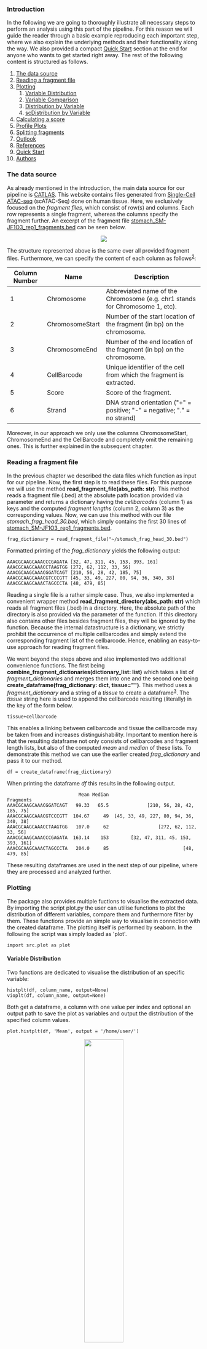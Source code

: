 ### Introduction

In the following we are going to thoroughly illustrate all necessary steps to perform an analysis using this part of the pipeline.
For this reason we will guide the reader through a basic example reproducing each important step, where we also explain the underlying methods
and their functionality along the way. We also provided a compact [Quick Start](#quick-start) section at the end for anyone who wants to get started right away. The rest of the following content is structured as follows.

1. [The data source](#The-data-source)
2. [Reading a fragment file](#Reading-a-fragment-file)
3. [Plotting](#Plotting)
   1. [Variable Distribution](#variable-distribution)
   2. [Variable Comparison](#variable-comparison)
   3. [Distribution by Variable](#distibution-by-variable)
   4. [scDistribution by Variable](#scdistribution-by-variable)
4. [Calculating a score](#Calculating-a-score)
5. [Profile Plots](#profile-plots)
6. [Splitting fragments](#Splitting-fragments)
7. [Outlook](#outlook)
8. [References](#References)
9. [Quick Start](#testing)
10. [Authors](#Authors)

### The data source

As already mentioned in the introduction, the main data source for our pipeline is [CATLAS](http://catlas.org/humanenhancer/#!/). 
This website contains files generated from [Single-Cell ATAC-seq](https://genomebiology.biomedcentral.com/articles/10.1186/s13059-020-02075-3) (scATAC-Seq) done on human tissue.
Here, we exclusively focused on the _fragment files_, which consist of row(s) and columns. Each row represents a single fragment, whereas the columns specify the fragment further.
An excerpt of the fragment file [stomach_SM-JF1O3_rep1_fragments.bed](http://yed.ucsd.edu:8787/fragment/) can be seen below.

<p align="center">
   <img src="images/stomach_fragment_excerpt.png" />
</p>

The structure represented above is the same over all provided fragment files. Furthermore, we can specify the
content of each column as follows<sup>[2](#--2-httpsenwikipediaorgwikibedfileformat)</sup>:

| Column Number | Name            | Description                                                                  |
|---------------|-----------------|------------------------------------------------------------------------------|
| 1             | Chromosome      | Abbreviated name of the Chromosome (e.g. chr1 stands for Chromosome 1, etc). |
| 2             | ChromosomeStart | Number of the start location of the fragment (in bp) on the chromosome.      |
| 3             | ChromosomeEnd   | Number of the end location of the fragment (in bp) on the chromosome.        |
| 4             | CellBarcode     | Unique identifier of the cell from which the fragment is extracted.          |
| 5             | Score           | Score of the fragment.                                                       |
| 6             | Strand          | DNA strand orientation ("+" = positive; "-" = negative; "." = no strand)     |

Moreover, in our approach we only use the columns ChromosomeStart, ChromosomeEnd and the CellBarcode
and completely omit the remaining ones. This is further explained in the subsequent chapter.

### Reading a fragment file

In the previous chapter we described the data files which function as input for our pipeline. Now, the first step is
to read these files. For this purpose we will use the method **read_fragment_file(abs_path: str)**. This method reads a fragment file (.bed) at the
absolute path location provided via parameter and returns a dictionary having the _cellbarcodes_ (column 1) as keys and the computed
_fragment lengths_ (column 2, column 3) as the corresponding values. Now, we can use this method with our file _stomach_frag_head_30.bed_, which simply contains
the first 30 lines of [stomach_SM-JF1O3_rep1_fragments.bed](http://yed.ucsd.edu:8787/fragment/).
    
    frag_dictionary = read_fragment_file("~/stomach_frag_head_30.bed")

Formatted printing of the _frag_dictionary_ yields the following output:

    AAACGCAAGCAAACCCGAGATA [32, 47, 311, 45, 153, 393, 161]
    AAACGCAAGCAAACCTAAGTGG [272, 62, 112, 33, 56]
    AAACGCAAGCAAACGGATCAGT [210, 56, 28, 42, 185, 75]
    AAACGCAAGCAAACGTCCCGTT [45, 33, 49, 227, 80, 94, 36, 340, 38]
    AAACGCAAGCAAACTAGCCCTA [48, 479, 85]

Reading a single file is a rather simple case. Thus, we also implemented a convenient wrapper method **read_fragment_directory(abs_path: str)** which
reads all fragment files (.bed) in a directory. Here, the absolute path of the directory is also provided via the parameter of the function. If this directory also
contains other files besides fragment files, they will be ignored by the function. Because the internal datastructure is a dictionary, we strictly prohibit the occurrence of
multiple cellbarcodes and simply extend the corresponding fragment list of the cellbarcode. Hence, enabling an easy-to-use approach for reading fragment files.

We went beyond the steps above and also implemented two additional convenience functions. The first being **combine_fragment_dictionaries(dictionary_list: list)** which takes a list of 
_fragment_dictionaries_ and merges them into one and the second one being **create_dataframe(frag_dictionary: dict, tissue="")**. This method uses a _fragment_dictionary_ and a string of a _tissue_
to create a dataframe<sup>[3](#font-size1---3-httpspandaspydataorgdocsreferenceapipandasdataframehtml-font)</sup>. The _tissue_ string here is used to append the cellbarcode resulting (literally) in the key of the
form below.

    tissue+cellbarcode

This enables a linking between cellbarcode and tissue the cellbarcode may be taken from and increases distinguishability. Important to mention here is that the resulting dataframe not only consists
of cellbarcodes and fragment length lists, but also of the computed _mean_ and _median_ of these lists. To demonstrate this method we can use the earlier 
created _frag_dictionary_ and pass it to our method.

    df = create_dataframe(frag_dictionary)

When printing the dataframe _df_ this results in the following output.

                              Mean Median                               Fragments
    AAACGCAAGCAAACGGATCAGT   99.33   65.5              [210, 56, 28, 42, 185, 75]
    AAACGCAAGCAAACGTCCCGTT  104.67     49  [45, 33, 49, 227, 80, 94, 36, 340, 38]
    AAACGCAAGCAAACCTAAGTGG   107.0     62                  [272, 62, 112, 33, 56]
    AAACGCAAGCAAACCCGAGATA  163.14    153        [32, 47, 311, 45, 153, 393, 161]
    AAACGCAAGCAAACTAGCCCTA   204.0     85                           [48, 479, 85]

These resulting dataframes are used in the next step of our pipeline, where they are processed and analyzed further. 

### Plotting
The package also provides multiple fuctions to visualise the extracted data. By importing the script plot.py the user can utilise functions to plot the distribution of different variables, compare them and furthermore filter by them.  These functions provide an simple way to visualise in connection with the created dataframe. The plotting itself is performed by seaborn. In the following the script was simply loaded as 'plot'.

    import src.plot as plot
    
#### Variable Distribution
Two functions are dedicated to visualise the distribution of an specific variable:

    histplt(df, column_name, output=None)
    vioplt(df, column_name, output=None)
Both get a dataframe, a column with one value per index and optional an output path to save the plot as variables and output the distribution of the specified column values.

    plot.histplt(df, 'Mean', output = '/home/user/')
<p align="center">
   <img src="images/Mean_hist.png" width="45%"/>
</p>

    plot.vioplt(df, 'Mean', output = '/home/user/')
<p align="center">
   <img src="images/Mean_vio.png" width="45%"/>
</p>

#### Variable Comparison
To compare two different variables to each other the following function can be used:

    compplt(df, column_name_1, column_name_2, output=None)
In contrast to the previous two functions, it gets two columns and visulises the data in form of a scatterplot with column 1 as x values and column 2 as y values.

    plot.compplt(df, 'Mean', 'Median', output = '/home/user/')
<p align="center">
   <img src="images/Mean_Median.png" width="45%"/>
</p>

#### Distibution by Variable
There are also functions to visualize distributions binned by a specific variable. On the one hand you can bin cells by a variable and plot the distribution of there combined fragment length:

    bindistplt(df, data='Fragments', column_name='Mean', bins=1, mode='equal',
			     plot_bins=50, show=True, output_path=None)
Like the previous functions the main arguments are the dataframe and the name of the column to be visualized. By only specifing them, one plot will be generated with all fragments in it and the range of the variable in the title.

    plot.bindistplt(df, column_name='Mean')
<p align="center">
   <img src="images/distribution_Fragments_Mean_99.33_204.0.png" width="45%"/>
</p>
The argument "bins" determins the number of bins the data is devided in. For example a bins value of 2 will generate two plots with a different range of the specified variable.

    plot.bindistplt(df, column_name='Mean', bins = 2)
<p align="center">
   <img src="images/distribution_Fragments_Mean_99.33_107.0.png" width="45.07%"/>
   <img src="images/distribution_Fragments_Mean_107.0_204.0.png" width="45%"/>
</p>
"Mode" changes how the size of the bins is calculated. "equal" means the same number of cells and "linear" means the same range of the variable in one bin.

    plot.bindistplt(df, column_name='Mean', bins = 2, mode = 'linear')
<p align="center">
   <img src="images/distribution_Fragments_Mean_99.33_163.14.png" width="44.4%"/>
   <img src="images/distribution_Fragments_Mean_163.14_204.0.png" width="45%"/>
</p>
To use the function with different, but simular formatet data, the argument 'data' can be specified. Furthermore the argument "plot_bins" can be used to define the plot resolution and "show" and  "output_path" control the kind of output that is generated.

#### scDistribution by Variable
On the other hand you can plot the fragment distribution of each cell grouped and filterd by a variable:

    multiplt(df, column_name='Fragment-Count', distribution='Distribution', bins=1,
			    mode='base', lower_limit=None, upper_limit=None, output_path=None)
Like every function in this package, the arguments for the dataframe and the name of a column are essentiell for this function. 

    plot.multiplt(df, column_name='Mean')

<p align="center">
   <img src="images/base_distribution_4_cells_Mean_99.33_204.0.png" width="45%"/>
</p>

The use of "bins", "output_path" and "distribution" (previously "data") is equal to the previous function, but the method of bin size calculation is exclusively "linear" (same variable range in each bin). "mode" determins the scaling of the distribution data. If not defined, the y axis displays the fragment count per cell, "normalize" normalizes the y values with the formula normalized y = y-min(y)/(max(y)-min(y) and "percent" displayes the frequency within each cell.

    plot.multiplt(df, column_name='Mean', mode = 'normalized')

<p align="center">
   <img src="images/normalize_distribution_4_cells_Mean_99.33_204.0.png" width="45%"/>
</p>

    plot.multiplt(df, column_name='Mean', mode = 'percent')

<p align="center">
   <img src="images/percent_distribution_4_cells_Mean_99.33_204.0.png" width="45%"/>
</p>

Furthermore the range that gets binned can be specified by the arguments "upper_limit" and "lower_limit". 

    plot.multiplt(df, column_name='Mean', bin = 2, mode = 'percent',
				    upper_limit = 200, lower_limit = 300)
<p align="center">
   <img src="images/percent_distribution_2_cells_Mean_100.0_150.0.png" width="45%"/>
   <img src="images/percent_distribution_1_cells_Mean_150.0_200.0.png" width="45%"/>
</p>

#### Calculating a score

Having lists of fragment lengths linked to individual cells is great, but it would also be nice to have a numerical value which
enables an interpretation regarding the quality of the data. Following this specification we developed such a scoring function that follows two
steps.

    1. Peak-Calling
    2. Average Difference of the Peak Location

To fulfill the first step we use the method **calculate_maxima(value_list)**, which takes a list of numerical values and returns the indices of all
**local maxima** (peaks) found in the list. The peak-calling itself is realized by a __sliding window__ approach. Here, we have a window of size 5 which is 
pushed through the provided list and adds a peak index to the list of peaks if and only if the value in the middle of the window is larger than all its neighbours.
Thus, resulting in a linear algorithmic runtime of O(n)<sup>[4](#font-size1---4-httpwwwinffu-berlindelehress12alp2slidesv6rekursionvsiterationalp2pdf)</sup>, where n is the length of the list.
An exemplary run of the algorithm with the values of the window visualized in each step can be seen below.

    INPUT: [0,3,4,2,3]
    PEAKS = []
                      ↓
    i=0: [None, None, 0, 3, 4]
                   ↓
    i=1: [None, 0, 3, 4, 2]
                ↓
    i=2: [0, 3, 4, 2, 3] -> 4 is larger than all its neighbours in the window; PEAKS = [2]
                ↓
    i=3: [3, 4, 2, 3, None]
                ↓
    i=4: [4, 2, 3, None, None]

    PEAKS = [2]

Furthermore, to get a score based on real and not abstracted data we use the distribution of fragment lengths in each cell.
This data is saved in the column "Distribution" of our dataframe. Let's say we are only interested in a score for the first cell
of the dataframe for now, then we can perform the peak calling as follows:

    peak_indices = calculate_maxima(df["Distribution"][0])

When comparing the __peak_indices__ list and the distribution, we can observe the calculated peaks below. 

    peak_indices: 
    [1, 8, 18, 24]

    df["Distribution][0]:
    [1, 2, 0, 0, 0, 0, 0, 0, 2, 0, 0, 0, 0, 0, 0, 0, 0, 0, 1, 0, 0, 0, 0, 0, 1, 0, 0, 0, 0, 0]
        ↑                    ↑                             ↑                 ↑

Now, for the second step we implemented the
method **calculate_score(peaks, min_frag, bin_size, bins=30, period=160)**. This function expects a list of 
peak indices, a value for the smallest fragment length and a value for the bin size and computes the average difference of the peak distance and a period value.
Additionally, the method differentiates 3 cases:

1. The peak list is empty
   - Return (positive) infinity
2. The peak list contains only one peak
   - Compute the difference between the peak location and the period plus the minimal fragment length
3. The peak list contains more than one peak
   - Compute the average peak and period difference
   
This creates an assessable score with 0 being the best and positive infinity the worst possible value. 
An abstract representation of how the algorithm works based on the previous __peak_indices__ list and a bin size of
15 is given below. 

    peak_indices: 
    [1, 8, 18, 24]

    1*bin_size            8*bin_size            18*bin_size            24*bin_size
          ╚═══════════════════╝ ╚════════════════════╝ ╚════════════════════╝   
             ||(15-8*15)|-160|   ||(8*15-18*15)|-160|   ||(18*15-24*15)|-160|
                  =                       =                      =
                  55                      10                     70
         
    -> Summarize all terms and divide by number of terms
    -> (55+10+70) / 3 = 45

Now, this value can still be improved. For this purpose we introduced a penalty based on the fragment count of the cell.
The computation of the score and taking into account the penalty is done in the method **get_score(df, bins = 30, penalty = 200)**.
Here, the provided dataframe is extended through a new column "Score", where each cell (row) gets its own individual score value. Besides the penalty, this method
performs one additional step:

1. If the fragment count of the cell is below the penalty (default = 200):
   - Add the fragment count of the cell subtracted from the penalty to the score. 
   - [score = score + (penalty - fragment count)]
2. Multiply the score value with the fraction 1 over the log of the fragment count of the cell. 
   - [score = score * (1 / log(fragment count))]

The first step increases the score value (decreases the score) further if this fragment count threshold is not met.
The second step is based on the overall fragment count and generally __rewards__ cells with a high amount of fragments. Let's explore these calculations
based on example before and a fragment count of 150.

    fragment count: 150
    penalty: 200
    score: 45

    score: 45 + (200 - 150) = 95
    score: 95 * (1 / log(150)) = 43,65625734
    -> score = 43,65625734

When we increase the fragment count we also get a better score.

    fragment count: 3000
    penalty: 200
    score: 45

    score: 45 * (1 / log(3000)) = 12,941740222
    -> score = 12,941740222
      
Hence, we are now able to also include the amount of fragments of a cell into our score, which is a major component in evaluating
cells from fragment files.

### Profile Plots

To look at the fragment distribution around a TSS, we plot the fragments from the BED file in a window of 2000bp around the TSS that were extracted from the GTF file. To do so we use the: 

    plot.splitandprofileplt(df, tss_positions, half_window_width =1000) 

<p align="center">
   <img src="images/profile_plot.png" width="45%"/>
</p>

When you look at the fragment distribution around TSS per tissue sample, you can notices a big peak just towards the left of the TSS. However, the plot itself doesn't give any information about the nucleosome distribution or chromatin accessibility at the TSS. 

### Splitting fragments

To get an idea of the nucleosome distribution, we first need to filter the fragments that may contain a nucleosome. Filtering by fragment lengths is a reasonable approach because the typical size of a nucleosome is approximately 150bp. Therefore, we can first categorize fragments with fragment length > 160bp as fragments with nucleosomes (or long fragments). 

To these splitting of fragments, the function **plot.splitandprofileplt** is so designed, that it can take up two additional parameters **split_point_1** and **split_point_2**. 
For e.g: we can use

    plot.splitandprofileplt( df, tss_positions, half_window_width =1000, split_point_1 = 160) 

to generate the following plot:

<p align="center">
   <img src="images/2_categories_160.png" width="45%"/>
</p>

It can be noticed that there is a valley instead of a peak for the long fragments. Furthermore, there are two peaks separated by approximately 300bp from each other. 

Here are the plots when we try to split fragments for different fragment lengths: 
<p align="center">
   <img src="images/2_categories_40.png" width="50%"/><img src="images/2_categories_80.png" width="50%"/>
</p>
<p align="center">
    <img src="images/2_categories_120.png" width="50%"/><img src="images/2_categories_160.png" width="50%"/>
</p>
<p align="center">
    <img src="images/2_categories_200.png" width="50%"/><img src="images/2_categories_240.png" width="50%"/>
</p>
From these images, we can observe that the split at 160bp provides the maximum information. On one hand the dip for short fragments is visible and on the other hand the 2 peaks for the long fragments are distinguishable.

We can further split the long fragments into long and very long fragments by passing an additional **split_point_2** as parameter

    plot.splitandprofileplt( df, tss_positions, half_window_width =1000, split_point_1 = 160,  split_point_2 = 320) 

to produce the following plot :

<p align="center">
   <img src="images/3_categories_160_320.png" />
</p>

Here we can additionally notice that the peaks for the very long fragments are flatter and wider spread hinting towards the presence of histones in these regions. 

### Outlook

This pipeline is by no means finished and still has a good potential for further development.
One major aspect we are looking into is refining the score. To this date we have tried a lot of different approaches. Many of the functions used in these attempts are located in
the __experimental__ package, where all of them are based on the comparison between a fit and a benchmark function. Both of these are calculated based on the fragment length distribution. 
The fit function being the __is state__ and the benchmark function the __should state__. The latter is mainly based on a function mentioned in "A single-cell atlas of chromatin accessibility in the human genome" from Zhan et al<sup>[1](#font-size1---1-zhang-k-hocker-j-d-miller-m-hou-x-chiou-j-poirion-o-b-qiu-y-li-y-e-gaulton-k-j-wang-a-preissl-s-amp-ren-b--2021---a-single-cell-atlas-of-chromatin-accessibility-in-the-human-genome-cell-184--24---httpsdoiorg101016jcell202110024-font)</sup>.

We have prepared a list with all approaches we have tried so far but turned out to be not sufficient for a consistent score.

- KL-Divergence<sup>[5](#font-size1---5-httpswwwcountbayesiecomblog201759kullback-leibler-divergence-explained)</sup>
- Local Maxima Difference
- Mean of local maxima difference 
- PCM difference<sup>[6](#font-size1---8-witowski-katharina--stander-nielen--2012---parameter-identification-of-hysteretic-models-using-partial-curve-mapping-10251462012-5580)</sup>
- Discrete Frechet Distance<sup>[7](#font-size1---7-eiter-thomas-and-heikki-mannila--computing-discrete-fréchet-distance---1994--)</sup>
- Integral Difference
- Area between both functions
- Curve length based similarity measure<sup>[8](#font-size1---8-a-andrade-campos-r-de-carvalho-and-r-a-f-valente-novel-criteria-for-determina--tion-of-material-model-parameters-international-journal-of-mechanical-sciences-54--1---294305-2012-issn-0020-7403-doi--httpsdoiorg101016jijmecsci201111010-)</sup>
- Dynamic Time Warping<sup>[9](#font-size1---9-donald-j-berndt-and-james-clifford-using-dynamic-time-warping-to-find-pat--terns-in-time-series-in-proceedings-of-the-3rd-international-conference-on-knowledge-discovery-and-data-mining-aaaiws94-pages-359370-aaai-press-1994)</sup>

Besides using the points above as a stand-alone score, we also tested a multitude of combinations
ranging from two to all the approaches. We conclude that these techniques are not appropriate for a interpretable 
and most of all consistent single numerical value. 

Nevertheless, we do not claim the accuracy of the above statements. In our opinion, it may still be possible to develop a valid score using these approaches. However, we have not been able to do so.  

In addition, we plan to be able to compute not only a single score for a cell, but a multiple of scores for different categories, although the determination of these categories is still pending. Thus, the score would have more depth and interpretation possibilities.
### Quick Start

HIER WENIG ERKLÄRUNG UND GLEICH MIT CODE LOSLEGEN

AUCH AUF TESTDATENSATZ EINGEHEN

### References

#### <font size=1>- [1] Zhang, K., Hocker, J. D., Miller, M., Hou, X., Chiou, J., Poirion, O. B., Qiu, Y., Li, Y. E., Gaulton, K. J., Wang, A., Preissl, S., &amp; Ren, B. (2021). A single-cell atlas of chromatin accessibility in the human genome. Cell, 184(24). https://doi.org/10.1016/j.cell.2021.10.024 </font>
#### <font size=1>- [2] https://en.wikipedia.org/wiki/BED_(file_format) </font>
#### <font size=1>- [3] https://pandas.pydata.org/docs/reference/api/pandas.DataFrame.html </font> 
#### <font size=1>- [4] http://www.inf.fu-berlin.de/lehre/SS12/ALP2/slides/V6_Rekursion_vs_Iteration_ALP2.pdf
#### <font size=1>- [5] https://www.countbayesie.com/blog/2017/5/9/kullback-leibler-divergence-explained
#### <font size=1>- [6] Witowski, Katharina & Stander, Nielen. (2012). Parameter Identification of Hysteretic Models Using Partial Curve Mapping. 10.2514/6.2012-5580. 
#### <font size=1>- [7] Eiter, Thomas, and Heikki Mannila. "Computing discrete Fréchet distance." (1994).
#### <font size=1>- [8] A Andrade-Campos, R De-Carvalho, and R A F Valente. Novel criteria for determina- tion of material model parameters. International Journal of Mechanical Sciences, 54 (1):294–305, 2012. ISSN 0020-7403. doi: https://doi.org/10.1016/j.ijmecsci.2011.11.010.
#### <font size=1>- [9] Donald J Berndt and James Clifford. Using Dynamic Time Warping to Find Pat- terns in Time Series. In Proceedings of the 3rd International Conference on Knowledge Discovery and Data Mining, AAAIWS’94, pages 359–370. AAAI Press, 1994.

### Authors

    Leon Marvin Geis
      leon.marvin.geis@bioinfsys.uni-giessen.de
      
    Jannik Luebke 
      jannik.luebke@bioinfsys.uni-giessen.de

    Aviral Jain
      aviral.jain@bioinfsys.uni-giessen.de 

---
